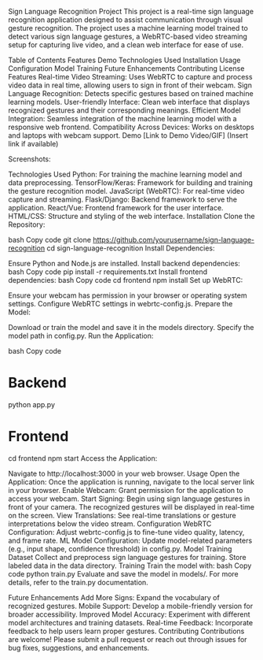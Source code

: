 Sign Language Recognition Project
This project is a real-time sign language recognition application designed to assist communication through visual gesture recognition. The project uses a machine learning model trained to detect various sign language gestures, a WebRTC-based video streaming setup for capturing live video, and a clean web interface for ease of use.

Table of Contents
Features
Demo
Technologies Used
Installation
Usage
Configuration
Model Training
Future Enhancements
Contributing
License
Features
Real-time Video Streaming: Uses WebRTC to capture and process video data in real time, allowing users to sign in front of their webcam.
Sign Language Recognition: Detects specific gestures based on trained machine learning models.
User-friendly Interface: Clean web interface that displays recognized gestures and their corresponding meanings.
Efficient Model Integration: Seamless integration of the machine learning model with a responsive web frontend.
Compatibility Across Devices: Works on desktops and laptops with webcam support.
Demo
[Link to Demo Video/GIF] (Insert link if available)

Screenshots:


Technologies Used
Python: For training the machine learning model and data preprocessing.
TensorFlow/Keras: Framework for building and training the gesture recognition model.
JavaScript (WebRTC): For real-time video capture and streaming.
Flask/Django: Backend framework to serve the application.
React/Vue: Frontend framework for the user interface.
HTML/CSS: Structure and styling of the web interface.
Installation
Clone the Repository:

bash
Copy code
git clone https://github.com/yourusername/sign-language-recognition
cd sign-language-recognition
Install Dependencies:

Ensure Python and Node.js are installed.
Install backend dependencies:
bash
Copy code
pip install -r requirements.txt
Install frontend dependencies:
bash
Copy code
cd frontend
npm install
Set up WebRTC:

Ensure your webcam has permission in your browser or operating system settings.
Configure WebRTC settings in webrtc-config.js.
Prepare the Model:

Download or train the model and save it in the models directory.
Specify the model path in config.py.
Run the Application:

bash
Copy code
# Backend
python app.py

# Frontend
cd frontend
npm start
Access the Application:

Navigate to http://localhost:3000 in your web browser.
Usage
Open the Application: Once the application is running, navigate to the local server link in your browser.
Enable Webcam: Grant permission for the application to access your webcam.
Start Signing: Begin using sign language gestures in front of your camera. The recognized gestures will be displayed in real-time on the screen.
View Translations: See real-time translations or gesture interpretations below the video stream.
Configuration
WebRTC Configuration:
Adjust webrtc-config.js to fine-tune video quality, latency, and frame rate.
ML Model Configuration:
Update model-related parameters (e.g., input shape, confidence threshold) in config.py.
Model Training
Dataset
Collect and preprocess sign language gestures for training.
Store labeled data in the data directory.
Training
Train the model with:
bash
Copy code
python train.py
Evaluate and save the model in models/.
For more details, refer to the train.py documentation.

Future Enhancements
Add More Signs: Expand the vocabulary of recognized gestures.
Mobile Support: Develop a mobile-friendly version for broader accessibility.
Improved Model Accuracy: Experiment with different model architectures and training datasets.
Real-time Feedback: Incorporate feedback to help users learn proper gestures.
Contributing
Contributions are welcome! Please submit a pull request or reach out through issues for bug fixes, suggestions, and enhancements.

